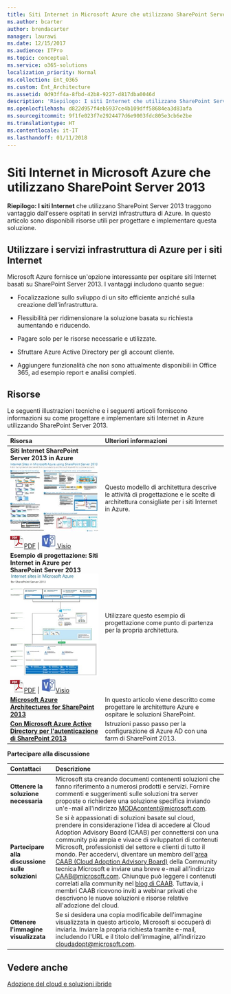 ```yaml
---
title: Siti Internet in Microsoft Azure che utilizzano SharePoint Server 2013
ms.author: bcarter
author: brendacarter
manager: laurawi
ms.date: 12/15/2017
ms.audience: ITPro
ms.topic: conceptual
ms.service: o365-solutions
localization_priority: Normal
ms.collection: Ent_O365
ms.custom: Ent_Architecture
ms.assetid: 0d93ff4a-8fbd-42b8-9227-d817dba0046d
description: 'Riepilogo: I siti Internet che utilizzano SharePoint Server 2013 traggono vantaggio dall''essere ospitati in servizi infrastruttura di Azure. In questo articolo sono disponibili risorse utili per progettare e implementare questa soluzione.'
ms.openlocfilehash: d822d957f4eb5937ce4b109dff58684ea3d83afa
ms.sourcegitcommit: 9f1fe023f7e2924477d6e9003fdc805e3cb6e2be
ms.translationtype: HT
ms.contentlocale: it-IT
ms.lasthandoff: 01/11/2018
---
```

# <a name="internet-sites-in-microsoft-azure-using-sharepoint-server-2013"></a>Siti Internet in Microsoft Azure che utilizzano SharePoint Server 2013

 **Riepilogo: I siti Internet** che utilizzano SharePoint Server 2013 traggono vantaggio dall'essere ospitati in servizi infrastruttura di Azure. In questo articolo sono disponibili risorse utili per progettare e implementare questa soluzione.
  
## <a name="using-azure-infrastructure-services-for-internet-sites"></a>Utilizzare i servizi infrastruttura di Azure per i siti Internet

Microsoft Azure fornisce un'opzione interessante per ospitare siti Internet basati su SharePoint Server 2013. I vantaggi includono quanto segue:
  
- Focalizzazione sullo sviluppo di un sito efficiente anziché sulla creazione dell'infrastruttura.
    
- Flessibilità per ridimensionare la soluzione basata su richiesta aumentando e riducendo.
    
- Pagare solo per le risorse necessarie e utilizzate.
    
- Sfruttare Azure Active Directory per gli account cliente.
    
- Aggiungere funzionalità che non sono attualmente disponibili in Office 365, ad esempio report e analisi completi.
    
## <a name="resources"></a>Risorse

Le seguenti illustrazioni tecniche e i seguenti articoli forniscono informazioni su come progettare e implementare siti Internet in Azure utilizzando SharePoint Server 2013.
  
|**Risorsa**|**Ulteriori informazioni**|
|:-----|:-----|
|**Siti Internet SharePoint Server 2013 in Azure** <br/> [![Immagine di siti Internet in Azure con SharePoint](images/MS_AZ_SPInternetSites.jpg)          ](https://go.microsoft.com/fwlink/p/?LinkId=392552) <br/> ![File PDF](images/ITPro_Other_PDFicon.png)[PDF](https://go.microsoft.com/fwlink/p/?LinkId=392552)  \| [![File Visio](images/ITPro_Other_VisioIcon.jpg)          ](https://go.microsoft.com/fwlink/p/?LinkId=392551)[Visio](https://go.microsoft.com/fwlink/p/?LinkId=392551) <br/> |Questo modello di architettura descrive le attività di progettazione e le scelte di architettura consigliate per i siti Internet in Azure.  <br/> |
|**Esempio di progettazione: Siti Internet in Azure per SharePoint Server 2013** <br/> [![Immagine dell'esempio di progettazione: siti Internet in Microsoft Azure per SharePoint 2013](images/MS_AZ_InternetSitesDesignSample.jpg)          ](https://go.microsoft.com/fwlink/p/?LinkId=392549) <br/> ![File PDF](images/ITPro_Other_PDFicon.png)[PDF](https://go.microsoft.com/fwlink/p/?LinkId=392549)  \| ![File Visio](images/ITPro_Other_VisioIcon.jpg)[Visio](https://go.microsoft.com/fwlink/p/?LinkId=392548) <br/> |Utilizzare questo esempio di progettazione come punto di partenza per la propria architettura.  <br/> |
|**[Microsoft Azure Architectures for SharePoint 2013](microsoft-azure-architectures-for-sharepoint-2013.md)** <br/> |In questo articolo viene descritto come progettare le architetture Azure e ospitare le soluzioni SharePoint.  <br/> |
|**[Con Microsoft Azure Active Directory per l'autenticazione di SharePoint 2013](using-microsoft-azure-active-directory-for-sharepoint-2013-authentication.md)** <br/> |Istruzioni passo passo per la configurazione di Azure AD con una farm di SharePoint 2013.  <br/> |
   
**Partecipare alla discussione**

|**Contattaci**|**Descrizione**|
|:-----|:-----|
|**Ottenere la soluzione necessaria** <br/> |Microsoft sta creando documenti contenenti soluzioni che fanno riferimento a numerosi prodotti e servizi. Fornire commenti e suggerimenti sulle soluzioni tra server proposte o richiedere una soluzione specifica inviando un'e-mail all'indirizzo [MODAcontent@microsoft.com](mailto:cloudadopt@microsoft.com?Subject=[Cloud%20Adoption%20Content%20Feedback]:%20).<br/> |
|**Partecipare alla discussione sulle soluzioni** <br/> |Se si è appassionati di soluzioni basate sul cloud, prendere in considerazione l'idea di accedere al Cloud Adoption Advisory Board (CAAB) per connettersi con una community più ampia e vivace di sviluppatori di contenuti Microsoft, professionisti del settore e clienti di tutto il mondo. Per accedervi, diventare un membro dell'[area CAAB (Cloud Adoption Advisory Board)]((https://aka.ms/caab)) della Community tecnica Microsoft e inviare una breve e-mail all'indirizzo [CAAB@microsoft.com](mailto:caab@microsoft.com?Subject=I%20just%20joined%20the%20Cloud%20Adoption%20Advisory%20Board!). Chiunque può leggere i contenuti correlati alla community nel [blog di CAAB]((https://blogs.technet.com/b/solutions_advisory_board/)). Tuttavia, i membri CAAB ricevono inviti a webinar privati che descrivono le nuove soluzioni e risorse relative all'adozione del cloud.  <br/> |
|**Ottenere l'immagine visualizzata** <br/> |Se si desidera una copia modificabile dell'immagine visualizzata in questo articolo, Microsoft si occuperà di inviarla. Inviare la propria richiesta tramite e-mail, includendo l'URL e il titolo dell'immagine, all'indirizzo [cloudadopt@microsoft.com](mailto:cloudadopt@microsoft.com?subject=[Art%20Request]:%20).  <br/> |
   
## <a name="see-also"></a>Vedere anche

[Adozione del cloud e soluzioni ibride](cloud-adoption-and-hybrid-solutions.md)



